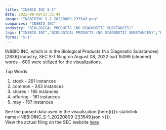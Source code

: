 ```yaml
---
title: "IN8BIO INC S-1"
date: 2022-08-09T23:35:49
image: "IN8BIOINC_S-1_20220809-233549.png"
companies: "IN8BIO INC"
industry: "BIOLOGICAL PRODUCTS (NO DIAGNOSTIC SUBSTANCES)"
tags: ["IN8BIO INC","BIOLOGICAL PRODUCTS (NO DIAGNOSTIC SUBSTANCES)","08-08-2022","S-1"]
forms: "S-1"
---
```

IN8BIO INC, which is in the Biological Products (No Diagnostic Substances) [2836] industry, SEC S-1 filing on August 08, 2022 had 15099 (cleaned) words - 600 were utilized for the visualizations.

Top Words:
1. stock - 291 instances
2. common - 243 instances
3. shares - 195 instances
4. offering - 181 instances
5. may - 157 instances


See the parsed data used in the visualization [here]({{< staticlink name=IN8BIOINC_S-1_20220809-233549.json >}}).  
View the actual filing on the SEC website [here](https://www.sec.gov/Archives/edgar/data/1740279/0001193125-22-214130.txt)